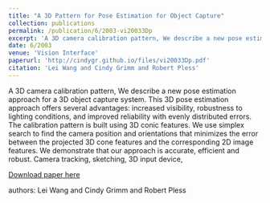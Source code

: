 ```yaml
---
title: "A 3D Pattern for Pose Estimation for Object Capture"
collection: publications
permalink: /publication/6/2003-vi20033Dp
excerpt: 'A 3D camera calibration pattern, We describe a new pose estimation approach for a 3D object capture system. This 3D pose estimation approach offers several advantages: increased visibility,  robustness to lighting conditions,  and improved reliability with evenly distributed errors. The calibration pattern is built using 3D conic features. We use simplex search to find the camera position and orientations that minimizes the error between the projected 3D cone features and the corresponding 2D image features. We demonstrate that our approach is accurate,  efficient and robust.  Camera tracking,  sketching,  3D input device, '
date: 6/2003
venue: 'Vision Interface'
paperurl: 'http://cindygr.github.io/files/vi20033Dp.pdf'
citation: 'Lei Wang and Cindy Grimm and Robert Pless'
---
```

A 3D camera calibration pattern, We describe a new pose estimation approach for a 3D object capture system. This 3D pose estimation approach offers several advantages: increased visibility,  robustness to lighting conditions,  and improved reliability with evenly distributed errors. The calibration pattern is built using 3D conic features. We use simplex search to find the camera position and orientations that minimizes the error between the projected 3D cone features and the corresponding 2D image features. We demonstrate that our approach is accurate,  efficient and robust.  Camera tracking,  sketching,  3D input device, 

[Download paper here](http://cindygr.github.io/files/vi20033Dp.pdf)

authors: Lei Wang and Cindy Grimm and Robert Pless